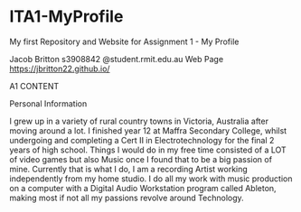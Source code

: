 # ITA1-MyProfile
My first Repository and Website for Assignment 1 - My Profile

Jacob Britton
s3908842 @student.rmit.edu.au
Web Page https://jbritton22.github.io/ 

A1 CONTENT

Personal Information

I grew up in a variety of rural country towns in Victoria, Australia after moving around a lot. I finished year 12 at Maffra Secondary College, whilst undergoing and completing a Cert II in Electrotechnology for the final 2 years of high school. Things I would do in my free time consisted of a LOT of video games but also Music once I found that to be a big passion of mine. Currently that is what I do, I am a recording Artist working independently from my home studio. I do all my work with music production on a computer with a Digital Audio Workstation program called Ableton, making most if not all my passions revolve around Technology.

